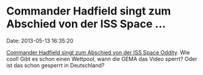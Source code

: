 Commander Hadfield singt zum Abschied von der ISS Space \...
============================================================

Date: 2013-05-13 16:35:20

[Commander Hadfield singt zum Abschied von der ISS Space
Oddity](http://www.youtube.com/watch?v=KaOC9danxNo). Wie cool! Gibt es
schon einen Wettpool, wann die GEMA das Video sperrt? Oder ist das schon
gesperrt in Deutschland?
